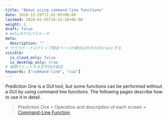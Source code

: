 ```yaml
---
title: "About using command-line functions"
date: 2018-12-29T11:02:05+06:00
lastmod: 2020-01-05T10:42:26+06:00
weight: 1
draft: false
# metaタグのパラメータ
meta:
  description: ""
# クラウド・デスクトップ限定ページの場合は片方のみtrueにする
visible:
  is_cloud_only: false
  is_desktop_only: true
# 検索でヒットする文字列の指定
keywords: ["command-line", "cui"]
---
```


Prediction One is a GUI tool, but some functions can be performed without a GUI by using command line functions.
The following pages describe how to use it in detail.

> Prediction One > Operation and description of each screen > <a href="../../../operating_instruction/commandline/index.html">Command-Line Function</a>
